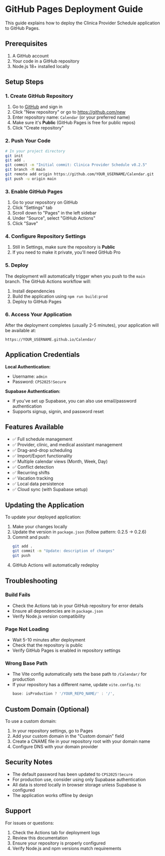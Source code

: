 # GitHub Pages Deployment Guide

This guide explains how to deploy the Clinica Provider Schedule application to GitHub Pages.

## Prerequisites

1. A GitHub account
2. Your code in a GitHub repository
3. Node.js 18+ installed locally

## Setup Steps

### 1. Create GitHub Repository

1. Go to [GitHub](https://github.com) and sign in
2. Click "New repository" or go to https://github.com/new
3. Enter repository name: `Calendar` (or your preferred name)
4. Make sure it's **Public** (GitHub Pages is free for public repos)
5. Click "Create repository"

### 2. Push Your Code

```bash
# In your project directory
git init
git add .
git commit -m "Initial commit: Clinica Provider Schedule v0.2.5"
git branch -M main
git remote add origin https://github.com/YOUR_USERNAME/Calendar.git
git push -u origin main
```

### 3. Enable GitHub Pages

1. Go to your repository on GitHub
2. Click "Settings" tab
3. Scroll down to "Pages" in the left sidebar
4. Under "Source", select "GitHub Actions"
5. Click "Save"

### 4. Configure Repository Settings

1. Still in Settings, make sure the repository is **Public**
2. If you need to make it private, you'll need GitHub Pro

### 5. Deploy

The deployment will automatically trigger when you push to the `main` branch. The GitHub Actions workflow will:

1. Install dependencies
2. Build the application using `npm run build:prod`
3. Deploy to GitHub Pages

### 6. Access Your Application

After the deployment completes (usually 2-5 minutes), your application will be available at:

```
https://YOUR_USERNAME.github.io/Calendar/
```

## Application Credentials

**Local Authentication:**
- Username: `admin`
- Password: `CPS2025!Secure`

**Supabase Authentication:**
- If you've set up Supabase, you can also use email/password authentication
- Supports signup, signin, and password reset

## Features Available

- ✅ Full schedule management
- ✅ Provider, clinic, and medical assistant management
- ✅ Drag-and-drop scheduling
- ✅ Import/Export functionality
- ✅ Multiple calendar views (Month, Week, Day)
- ✅ Conflict detection
- ✅ Recurring shifts
- ✅ Vacation tracking
- ✅ Local data persistence
- ✅ Cloud sync (with Supabase setup)

## Updating the Application

To update your deployed application:

1. Make your changes locally
2. Update the version in `package.json` (follow pattern: 0.2.5 → 0.2.6)
3. Commit and push:
   ```bash
   git add .
   git commit -m "Update: description of changes"
   git push
   ```
4. GitHub Actions will automatically redeploy

## Troubleshooting

### Build Fails
- Check the Actions tab in your GitHub repository for error details
- Ensure all dependencies are in `package.json`
- Verify Node.js version compatibility

### Page Not Loading
- Wait 5-10 minutes after deployment
- Check that the repository is public
- Verify GitHub Pages is enabled in repository settings

### Wrong Base Path
- The Vite config automatically sets the base path to `/Calendar/` for production
- If your repository has a different name, update `vite.config.ts`:
  ```typescript
  base: isProduction ? '/YOUR_REPO_NAME/' : '/',
  ```

## Custom Domain (Optional)

To use a custom domain:

1. In your repository settings, go to Pages
2. Add your custom domain in the "Custom domain" field
3. Create a CNAME file in your repository root with your domain name
4. Configure DNS with your domain provider

## Security Notes

- The default password has been updated to `CPS2025!Secure`
- For production use, consider using only Supabase authentication
- All data is stored locally in browser storage unless Supabase is configured
- The application works offline by design

## Support

For issues or questions:
1. Check the Actions tab for deployment logs
2. Review this documentation
3. Ensure your repository is properly configured
4. Verify Node.js and npm versions match requirements 